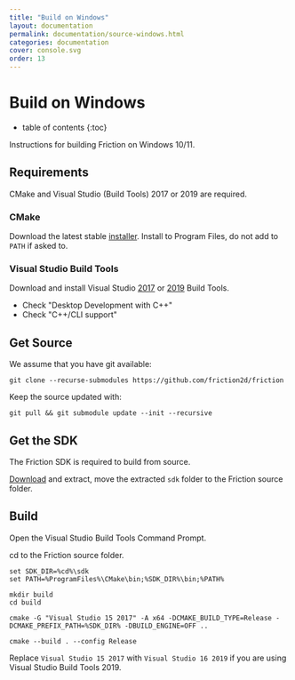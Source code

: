 ```yaml
---
title: "Build on Windows"
layout: documentation
permalink: documentation/source-windows.html
categories: documentation
cover: console.svg
order: 13
---
```


# Build on Windows

* table of contents
{:toc}

Instructions for building Friction on Windows 10/11.

## Requirements

CMake and Visual Studio (Build Tools) 2017 or 2019 are required.

### CMake

Download the latest stable [installer](https://cmake.org/cmake/download). Install to Program Files, do not add to `PATH` if asked to.

### Visual Studio Build Tools

Download and install Visual Studio [2017](https://aka.ms/vs/15/release/vs_buildtools.exe) or [2019](https://aka.ms/vs/16/release/vs_buildtools.exe) Build Tools.

* Check "Desktop Development with C++"
* Check "C++/CLI support"

## Get Source

We assume that you have git available:

```
git clone --recurse-submodules https://github.com/friction2d/friction
```

Keep the source updated with:

```
git pull && git submodule update --init --recursive
```

## Get the SDK

The Friction SDK is required to build from source.

[Download](https://github.com/friction2d/friction-sdk/releases/download/v1.0.0/friction-sdk-1.0.0r2-windows-x64.7z) and extract, move the extracted `sdk` folder to the Friction source folder.

## Build

Open the Visual Studio Build Tools Command Prompt.

cd to the Friction source folder.

```shell
set SDK_DIR=%cd%\sdk
set PATH=%ProgramFiles%\CMake\bin;%SDK_DIR%\bin;%PATH%

mkdir build
cd build

cmake -G "Visual Studio 15 2017" -A x64 -DCMAKE_BUILD_TYPE=Release -DCMAKE_PREFIX_PATH=%SDK_DIR% -DBUILD_ENGINE=OFF ..

cmake --build . --config Release
```

Replace `Visual Studio 15 2017` with `Visual Studio 16 2019` if you are using Visual Studio Build Tools 2019.
